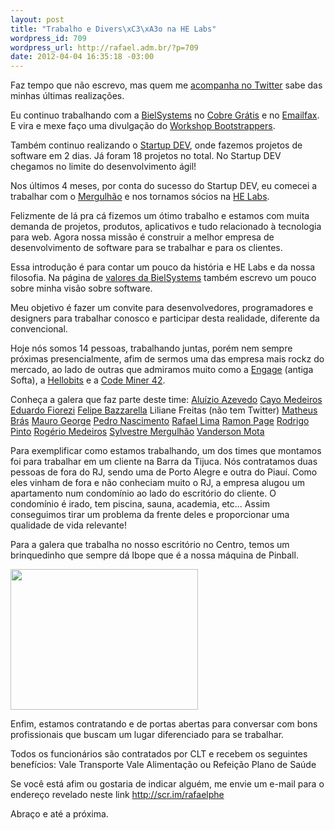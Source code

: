 ```yaml
--- 
layout: post
title: "Trabalho e Divers\xC3\xA3o na HE Labs"
wordpress_id: 709
wordpress_url: http://rafael.adm.br/?p=709
date: 2012-04-04 16:35:18 -03:00
---
```

Faz tempo que não escrevo, mas quem me <a href="http://twitter.com/rafaelp">acompanha no Twitter</a> sabe das minhas últimas realizações.

Eu continuo trabalhando com a <a href="http://bielsystems.com.br">BielSystems</a> no <a href="http://cobregratis.com.br">Cobre Grátis</a> e no <a href="http://emailfax.com.br">Emailfax</a>. E vira e mexe faço uma divulgação do <a href="http://workshop.bootstrappers.com.br">Workshop Bootstrappers</a>.

Também continuo realizando o <a href="http://startupdev.com.br">Startup DEV</a>, onde fazemos projetos de software em 2 dias. Já foram 18 projetos no total. No Startup DEV chegamos no limite do desenvolvimento ágil!

Nos últimos 4 meses, por conta do sucesso do Startup DEV, eu comecei a trabalhar com o <a href="http://twitter.com/smergulhao">Mergulhão</a> e nos tornamos sócios na <a href="http://helabs.com.br">HE Labs</a>.

Felizmente de lá pra cá fizemos um ótimo trabalho e estamos com muita demanda de projetos, produtos, aplicativos e tudo relacionado à tecnologia para web. Agora nossa missão é construir a melhor empresa de desenvolvimento de software para se trabalhar e para os clientes.

Essa introdução é para contar um pouco da história e HE Labs e da nossa filosofia. Na página de <a href="http://bielsystems.com.br/valores">valores da BielSystems</a> também escrevo um pouco sobre minha visão sobre software.

Meu objetivo é fazer um convite para desenvolvedores, programadores e designers para trabalhar conosco e participar desta realidade, diferente da convencional.

Hoje nós somos 14 pessoas, trabalhando juntas, porém nem sempre próximas presencialmente, afim de sermos uma das empresa mais rockz do mercado, ao lado de outras que admiramos muito como a <a href="http://engage.is/">Engage</a> (antiga Softa), a <a href="http://hellobits.com/">Hellobits</a> e a <a href="http://www.codeminer42.com/">Code Miner 42</a>.

Conheça a galera que faz parte deste time:
<a href="http://twitter.com/#!/aluisio_azevedo" target="_blank">Aluízio Azevedo</a>
<a href="http://twitter.com/#!/yogodoshi" target="_blank">Cayo Medeiros</a>
<a href="http://twitter.com/#!/eduardofiorezi" target="_blank">Eduardo Fiorezi</a>
<a href="http://twitter.com/#!/fbazzarella" target="_blank">Felipe Bazzarella</a>
Liliane Freitas (não tem Twitter)
<a href="http://twitter.com/#!/matheusbras_" target="_blank">Matheus Brás</a>
<a href="http://twitter.com/#!/maurogeorge" target="_blank">Mauro George</a>
<a href="http://twitter.com/#!/lunks" target="_blank">Pedro Nascimento</a>
<a href="http://twitter.com/#!/rafaelp" target="_blank">Rafael Lima</a>
<a href="http://twitter.com/#!/ramonpage" target="_blank">Ramon Page</a>
<a href="http://twitter.com/#!/rodrigoospinto" target="_blank">Rodrigo Pinto</a>
<a href="http://twitter.com/#!/argerimsf" target="_blank">Rogério Medeiros</a>
<a href="http://twitter.com/#!/smergulhao" target="_blank">Sylvestre Mergulhão</a>
<a href="http://twitter.com/#!/argentinomota" target="_blank">Vanderson Mota</a>

Para exemplificar como estamos trabalhando, um dos times que montamos foi para trabalhar em um cliente na Barra da Tijuca. Nós contratamos duas pessoas de fora do RJ, sendo uma de Porto Alegre e outra do Piauí. Como eles vinham de fora e não conheciam muito o RJ, a empresa alugou um apartamento num condomínio ao lado do escritório do cliente. O condomínio é irado, tem piscina, sauna, academia, etc... Assim conseguimos tirar um problema da frente deles e proporcionar uma qualidade de vida relevante!

Para a galera que trabalha no nosso escritório no Centro, temos um brinquedinho que sempre dá Ibope que é a nossa máquina de Pinball.

<a href="http://rafael.adm.br/wp-content/uploads/2012/04/pinball.jpg"><img src="http://rafael.adm.br/wp-content/uploads/2012/04/pinball-300x225.jpg" alt="" title="pinball" width="300" height="225" class="aligncenter size-medium wp-image-712" /></a>

Enfim, estamos contratando e de portas abertas para conversar com bons profissionais que buscam um lugar diferenciado para se trabalhar.

Todos os funcionários são contratados por CLT e recebem os seguintes benefícios:
Vale Transporte
Vale Alimentação ou Refeição
Plano de Saúde

Se você está afim ou gostaria de indicar alguém, me envie um e-mail para o endereço revelado neste link <a href="http://scr.im/rafaelphe">http://scr.im/rafaelphe</a>

Abraço e até a próxima.
